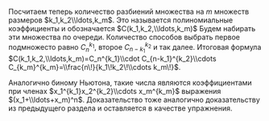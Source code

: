 Посчитаем теперь количество разбиений множества на $m$ множеств размеров
$k_1,k_2\\ldots,k_m$. Это называется полиномиальные коэффициенты и
обозначается $C(k_1,k_2,\\ldots,k_m)$ Будем набирать эти множества
по очереди. Количество способов выбрать первое подмножесто равно
$C_n^{k_1}$, второе $C_{n-k_1}^{k_2}$ и так далее. Итоговая формула
$C(k_1,k_2,\\ldots,k_m)=C_n^{k_1}\\cdot C_{n-k_1}^{k_2}\\cdots
C_{k_m}^{k_m}=\\frac{n\!}{k_1\!k_2\!\\cdots k_m\!}$.

Аналогично биному Ньютона, такие числа являются коэффициентами при
членах $x_1^{k_1}x_2^{k_2}\\cdots x_m^{k_m}$ выражения
$(x_1+\\ldots+x_m)^n$. Доказательство тоже аналогично доказательству
из предыдущего раздела и оставляется в качестве упражнения.